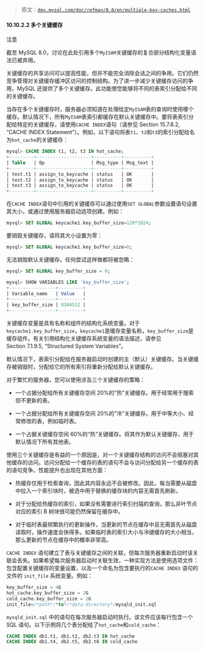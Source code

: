 > 原文：[`dev.mysql.com/doc/refman/8.0/en/multiple-key-caches.html`](https://dev.mysql.com/doc/refman/8.0/en/multiple-key-caches.html)

#### 10.10.2.2 多个关键缓存

注意

截至 MySQL 8.0，讨论在此处引用多个`MyISAM`关键缓存的复合部分结构化变量语法已被弃用。

关键缓存的共享访问可以提高性能，但并不能完全消除会话之间的争用。它们仍然竞争管理对关键缓存缓冲区访问的控制结构。为了进一步减少关键缓存访问的争用，MySQL 还提供了多个关键缓存。此功能使您能够将不同的表索引分配给不同的关键缓存。

当存在多个关键缓存时，服务器必须知道在处理给定`MyISAM`表的查询时使用哪个缓存。默认情况下，所有`MyISAM`表索引都缓存在默认关键缓存中。要将表索引分配给特定的关键缓存，请使用`CACHE INDEX`语句（请参见 Section 15.7.8.2, “CACHE INDEX Statement”）。例如，以下语句将表`t1`、`t2`和`t3`的索引分配给名为`hot_cache`的关键缓存：

```sql
mysql> CACHE INDEX t1, t2, t3 IN hot_cache;
+---------+--------------------+----------+----------+
| Table   | Op                 | Msg_type | Msg_text |
+---------+--------------------+----------+----------+
| test.t1 | assign_to_keycache | status   | OK       |
| test.t2 | assign_to_keycache | status   | OK       |
| test.t3 | assign_to_keycache | status   | OK       |
+---------+--------------------+----------+----------+
```

在`CACHE INDEX`语句中引用的关键缓存可以通过使用`SET GLOBAL`参数设置语句设置其大小，或通过使用服务器启动选项创建。例如：

```sql
mysql> SET GLOBAL keycache1.key_buffer_size=128*1024;
```

要销毁关键缓存，请将其大小设置为零：

```sql
mysql> SET GLOBAL keycache1.key_buffer_size=0;
```

无法销毁默认关键缓存。任何尝试这样做都将被忽略：

```sql
mysql> SET GLOBAL key_buffer_size = 0;

mysql> SHOW VARIABLES LIKE 'key_buffer_size';
+-----------------+---------+
| Variable_name   | Value   |
+-----------------+---------+
| key_buffer_size | 8384512 |
+-----------------+---------+
```

关键缓存变量是具有名称和组件的结构化系统变量。对于`keycache1.key_buffer_size`，`keycache1`是缓存变量名称，`key_buffer_size`是缓存组件。有关引用结构化关键缓存系统变量的语法描述，请参见 Section 7.1.9.5, “Structured System Variables”。

默认情况下，表索引分配给在服务器启动时创建的主（默认）关键缓存。当关键缓存被销毁时，分配给它的所有索引将重新分配给默认关键缓存。

对于繁忙的服务器，您可以使用涉及三个关键缓存的策略：

+   一个占据分配给所有关键缓存空间 20%的“热”关键缓存。用于经常用于搜索但不更新的表。

+   一个占据分配给所有关键缓存空间 20%的“冷”关键缓存。用于中等大小、经常修改的表，例如临时表。

+   一个占据关键缓存空间 60%的“热”关键缓存。将其作为默认关键缓存，用于默认情况下所有其他表。

使用三个关键缓存是有益的一个原因是，对一个关键缓存结构的访问不会阻塞对其他缓存的访问。访问分配给一个缓存的表的语句不会与访问分配给另一个缓存的表的语句竞争。性能提升也出现在其他方面：

+   热缓存仅用于检索查询，因此其内容永远不会被修改。因此，每当需要从磁盘中拉入一个索引块时，被选中用于替换的缓存块的内容无需首先刷新。

+   对于分配给热缓存的索引，如果没有需要进行索引扫描的查询，那么非叶节点对应的索引 B 树块很可能仍然保留在缓存中。

+   对于临时表最频繁执行的更新操作，当更新的节点在缓存中且无需首先从磁盘读取时，操作速度会快得多。如果临时表的索引大小与冷键缓存的大小相当，那么更新的节点在缓存中的概率非常高。

`CACHE INDEX` 语句建立了表与关键缓存之间的关联，但每次服务器重新启动时该关联会丢失。如果希望每次服务器启动时关联生效，一种实现方法是使用选项文件：包含配置关键缓存的变量设置，以及一个命名为包含要执行的`CACHE INDEX` 语句的文件的 `init_file` 系统变量。例如：

```sql
key_buffer_size = 4G
hot_cache.key_buffer_size = 2G
cold_cache.key_buffer_size = 2G
init_file=/*path*/*to*/*data-directory*/mysqld_init.sql
```

`mysqld_init.sql` 中的语句在每次服务器启动时执行。该文件应该每行包含一个 SQL 语句。以下示例将几个表分配给了`hot_cache`和`cold_cache`：

```sql
CACHE INDEX db1.t1, db1.t2, db2.t3 IN hot_cache
CACHE INDEX db1.t4, db2.t5, db2.t6 IN cold_cache
```
